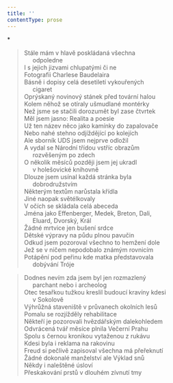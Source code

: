 ```yaml
---
title: ''
contentType: prose
---
```


\*

> Stále mám v hlavě poskládaná všechna  
>      odpoledne  
> I s jejich jizvami chlupatými či ne  
> Fotografii Charlese Baudelaira  
> Básně i dopisy celá desetiletí vykouřených  
>      cigaret  
> Oprýskaný novinový stánek před tovární halou  
> Kolem něhož se otíraly ušmudlané montérky  
> Než jsme se stačili dorozumět byl zase čtvrtek  
> Měl jsem jasno: Realita a poesie  
> Už ten název něco jako kamínky do zapalovače  
> Nebo nahé stehno odjíždějící po kolejích  
> Ale sborník UDS jsem nejprve odložil  
> A vydal se Národní třídou vstříc obrazům  
>      rozvěšeným po zdech  
> O několik měsíců později jsem jej ukradl  
>      v holešovické knihovně  
> Dlouze jsem usínal každá stránka byla  
>      dobrodružstvím  
> Některým textům narůstala křídla  
> Jiné naopak světélkovaly  
> V očích se skládala celá abeceda  
> Jména jako Effenberger, Medek, Breton, Dali,  
>      Eluard, Dvorský, Král  
> Žádné mrtvice jen bušení srdce  
> Dětské výpravy na půdu plnou pavučin  
> Odkud jsem pozoroval všechno to hemžení dole  
> Jež se v ničem nepodobalo známým rovnicím  
> Potápění pod peřinu kde matka představovala  
>      dobývání Tróje

> Dodnes nevím zda jsem byl jen rozmazlený  
>      parchant nebo i archeolog  
> Otec tesařkou tužkou kreslil budoucí kravíny kdesi  
>      v Sokolově  
> Výhrůžná staveniště v průvanech okolních lesů  
> Pomalu se rozjížděly rehabilitace  
> Někteří je pozorovali hvězdářským dalekohledem  
> Odvrácená tvář měsíce plnila Večerní Prahu  
> Spolu s černou kronikou vytaženou z rukávu  
> Kdesi byla i reklama na rakovinu  
> Freud si pečlivě zapisoval všechna má přeřeknutí  
> Žádné dokonalé manželství ale Výklad snů  
> Někdy i naleštěné úsloví  
> Přeskakování prstů v dlouhém zívnutí tmy
